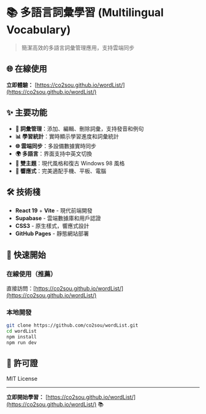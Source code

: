 # 📚 多語言詞彙學習 (Multilingual Vocabulary)

> 簡潔高效的多語言詞彙管理應用，支持雲端同步

## 🌐 在線使用

**立即體驗：** [https://co2sou.github.io/wordList/](https://co2sou.github.io/wordList/)

## ✨ 主要功能

- **📝 詞彙管理**：添加、編輯、刪除詞彙，支持發音和例句
- **📊 學習統計**：實時顯示學習進度和詞彙統計
- **🌐 雲端同步**：多設備數據實時同步
- **🌍 多語言**：界面支持中英文切換
- **🎨 雙主題**：現代風格和復古 Windows 98 風格
- **📱 響應式**：完美適配手機、平板、電腦

## 🛠️ 技術棧

- **React 19** + **Vite** - 現代前端開發
- **Supabase** - 雲端數據庫和用戶認證
- **CSS3** - 原生樣式，響應式設計
- **GitHub Pages** - 靜態網站部署

## 🚀 快速開始

### 在線使用（推薦）
直接訪問：[https://co2sou.github.io/wordList/](https://co2sou.github.io/wordList/)

### 本地開發
```bash
git clone https://github.com/co2sou/wordList.git
cd wordList
npm install
npm run dev
```

## 📄 許可證

MIT License

---

**立即開始學習：** [https://co2sou.github.io/wordList/](https://co2sou.github.io/wordList/) 📚
